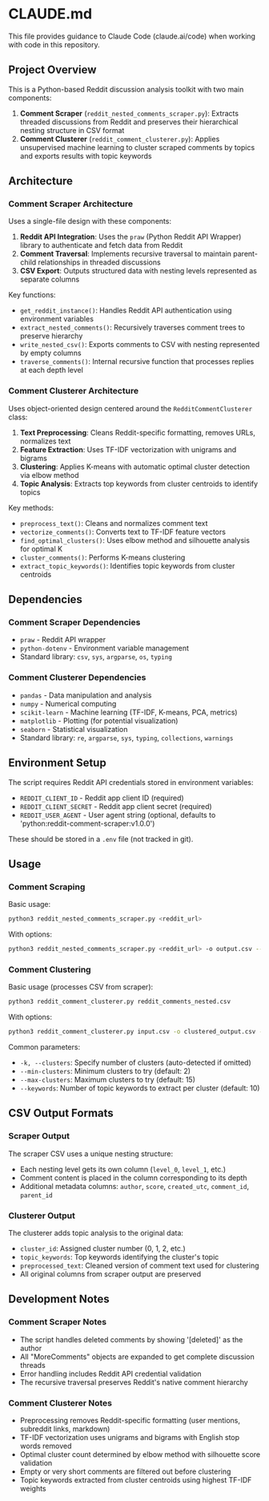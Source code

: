 # CLAUDE.md

This file provides guidance to Claude Code (claude.ai/code) when working with code in this repository.

## Project Overview

This is a Python-based Reddit discussion analysis toolkit with two main components:

1. **Comment Scraper** (`reddit_nested_comments_scraper.py`): Extracts threaded discussions from Reddit and preserves their hierarchical nesting structure in CSV format
2. **Comment Clusterer** (`reddit_comment_clusterer.py`): Applies unsupervised machine learning to cluster scraped comments by topics and exports results with topic keywords

## Architecture

### Comment Scraper Architecture
Uses a single-file design with these components:

1. **Reddit API Integration**: Uses the `praw` (Python Reddit API Wrapper) library to authenticate and fetch data from Reddit
2. **Comment Traversal**: Implements recursive traversal to maintain parent-child relationships in threaded discussions  
3. **CSV Export**: Outputs structured data with nesting levels represented as separate columns

Key functions:
- `get_reddit_instance()`: Handles Reddit API authentication using environment variables
- `extract_nested_comments()`: Recursively traverses comment trees to preserve hierarchy
- `write_nested_csv()`: Exports comments to CSV with nesting represented by empty columns
- `traverse_comments()`: Internal recursive function that processes replies at each depth level

### Comment Clusterer Architecture
Uses object-oriented design centered around the `RedditCommentClusterer` class:

1. **Text Preprocessing**: Cleans Reddit-specific formatting, removes URLs, normalizes text
2. **Feature Extraction**: Uses TF-IDF vectorization with unigrams and bigrams  
3. **Clustering**: Applies K-means with automatic optimal cluster detection via elbow method
4. **Topic Analysis**: Extracts top keywords from cluster centroids to identify topics

Key methods:
- `preprocess_text()`: Cleans and normalizes comment text
- `vectorize_comments()`: Converts text to TF-IDF feature vectors
- `find_optimal_clusters()`: Uses elbow method and silhouette analysis for optimal K
- `cluster_comments()`: Performs K-means clustering
- `extract_topic_keywords()`: Identifies topic keywords from cluster centroids

## Dependencies

### Comment Scraper Dependencies
- `praw` - Reddit API wrapper
- `python-dotenv` - Environment variable management
- Standard library: `csv`, `sys`, `argparse`, `os`, `typing`

### Comment Clusterer Dependencies
- `pandas` - Data manipulation and analysis
- `numpy` - Numerical computing
- `scikit-learn` - Machine learning (TF-IDF, K-means, PCA, metrics)
- `matplotlib` - Plotting (for potential visualization)
- `seaborn` - Statistical visualization
- Standard library: `re`, `argparse`, `sys`, `typing`, `collections`, `warnings`

## Environment Setup

The script requires Reddit API credentials stored in environment variables:
- `REDDIT_CLIENT_ID` - Reddit app client ID (required)
- `REDDIT_CLIENT_SECRET` - Reddit app client secret (required)  
- `REDDIT_USER_AGENT` - User agent string (optional, defaults to 'python:reddit-comment-scraper:v1.0.0')

These should be stored in a `.env` file (not tracked in git).

## Usage

### Comment Scraping
Basic usage:
```bash
python3 reddit_nested_comments_scraper.py <reddit_url>
```

With options:
```bash
python3 reddit_nested_comments_scraper.py <reddit_url> -o output.csv --max-depth 5
```

### Comment Clustering
Basic usage (processes CSV from scraper):
```bash
python3 reddit_comment_clusterer.py reddit_comments_nested.csv
```

With options:
```bash
python3 reddit_comment_clusterer.py input.csv -o clustered_output.csv -k 8 --keywords 15
```

Common parameters:
- `-k, --clusters`: Specify number of clusters (auto-detected if omitted)
- `--min-clusters`: Minimum clusters to try (default: 2)
- `--max-clusters`: Maximum clusters to try (default: 15)  
- `--keywords`: Number of topic keywords to extract per cluster (default: 10)

## CSV Output Formats

### Scraper Output
The scraper CSV uses a unique nesting structure:
- Each nesting level gets its own column (`level_0`, `level_1`, etc.)
- Comment content is placed in the column corresponding to its depth
- Additional metadata columns: `author`, `score`, `created_utc`, `comment_id`, `parent_id`

### Clusterer Output  
The clusterer adds topic analysis to the original data:
- `cluster_id`: Assigned cluster number (0, 1, 2, etc.)
- `topic_keywords`: Top keywords identifying the cluster's topic
- `preprocessed_text`: Cleaned version of comment text used for clustering
- All original columns from scraper output are preserved

## Development Notes

### Comment Scraper Notes
- The script handles deleted comments by showing '[deleted]' as the author
- All "MoreComments" objects are expanded to get complete discussion threads
- Error handling includes Reddit API credential validation
- The recursive traversal preserves Reddit's native comment hierarchy

### Comment Clusterer Notes
- Preprocessing removes Reddit-specific formatting (user mentions, subreddit links, markdown)
- TF-IDF vectorization uses unigrams and bigrams with English stop words removed
- Optimal cluster count determined by elbow method with silhouette score validation
- Empty or very short comments are filtered out before clustering
- Topic keywords extracted from cluster centroids using highest TF-IDF weights